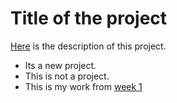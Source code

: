 # Title of the project

[Here](www.wikipedia.org) is the description of this project.


- Its a new project.
- This is not a project.
- This is my work from [week 1](in-week-exercise-wk2.html)

